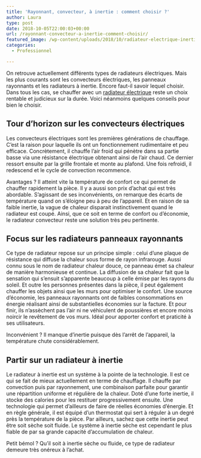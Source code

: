 ```yaml
---
title: 'Rayonnant, convecteur, à inertie : comment choisir ?'
author: Laura
type: post
date: 2018-10-05T22:00:03+00:00
url: /rayonnant-convecteur-a-inertie-comment-choisir/
featured_image: /wp-content/uploads/2018/10/radiateur-electrique-inertie-fonte-1000-w-equateur-1.jpg
categories:
  - Professionnel

---
```

On retrouve actuellement différents types de radiateurs électriques. Mais les plus courants sont les convecteurs électriques, les panneaux rayonnants et les radiateurs à inertie. Encore faut-il savoir lequel choisir. Dans tous les cas, se chauffer avec un <a href="https://www.labelhabitation.com/radiateur-electrique.html" target="_blank">radiateur électrique</a> reste un choix rentable et judicieux sur la durée. Voici néanmoins quelques conseils pour bien le choisir.



## Tour d’horizon sur les convecteurs électriques



Les convecteurs électriques sont les premières générations de chauffage. C’est la raison pour laquelle ils ont un fonctionnement rudimentaire et peu efficace. Concrètement, il chauffe l’air froid qui pénètre dans sa partie basse via une résistance électrique obtenant ainsi de l’air chaud. Ce dernier ressort ensuite par la grille frontale et monte au plafond. Une fois refroidi, il redescend et le cycle de convection recommence.



Avantages ? Il atteint vite la température de confort ce qui permet de chauffer rapidement la pièce. Il y a aussi son prix d’achat qui est très abordable. S’agissant de ses inconvénients, on remarque des écarts de température quand on s’éloigne peu à peu de l’appareil. Et en raison de sa faible inertie, la vague de chaleur disparait instinctivement quand le radiateur est coupé. Ainsi, que ce soit en terme de confort ou d’économie, le radiateur convecteur reste une solution très peu pertinente.



## Focus sur les radiateurs panneaux rayonnants



Ce type de radiateur repose sur un principe simple : celui d’une plaque de résistance qui diffuse la chaleur sous forme de rayon infrarouge. Aussi connu sous le nom de radiateur chaleur douce, ce panneau émet sa chaleur de manière harmonieuse et continue. La diffusion de sa chaleur fait que la sensation qui s’ensuit s’apparente beaucoup à celle émise par les rayons du soleil. Et outre les personnes présentes dans la pièce, il peut également chauffer les objets ainsi que les murs pour optimiser le confort. Une source d’économie, les panneaux rayonnants ont de faibles consommations en énergie réalisant ainsi de substantielles économies sur la facture. Et pour finir, ils n’assèchent pas l’air ni ne véhiculent de poussières et encore moins noircir le revêtement de vos murs. Idéal pour apporter confort et praticité à ses utilisateurs.



Inconvénient ? Il manque d’inertie puisque dès l’arrêt de l’appareil, la température chute considérablement.



## Partir sur un radiateur à inertie



Le radiateur à inertie est un système à la pointe de la technologie. Il est ce qui se fait de mieux actuellement en terme de chauffage. Il chauffe par convection puis par rayonnement, une combinaison parfaite pour garantir une répartition uniforme et régulière de la chaleur. Doté d’une forte inertie, il stocke des calories pour les restituer progressivement ensuite. Une technologie qui permet d’ailleurs de faire de réelles économies d’énergie. Et en règle générale, il est équipé d’un thermostat qui sert à réguler à un degré près la température de la pièce. Par ailleurs, sachez que cette inertie peut être soit sèche soit fluide. Le système à inertie sèche est cependant le plus fiable de par sa grande capacité d’accumulation de chaleur.



Petit bémol ? Qu’il soit à inertie sèche ou fluide, ce type de radiateur demeure très onéreux à l’achat.